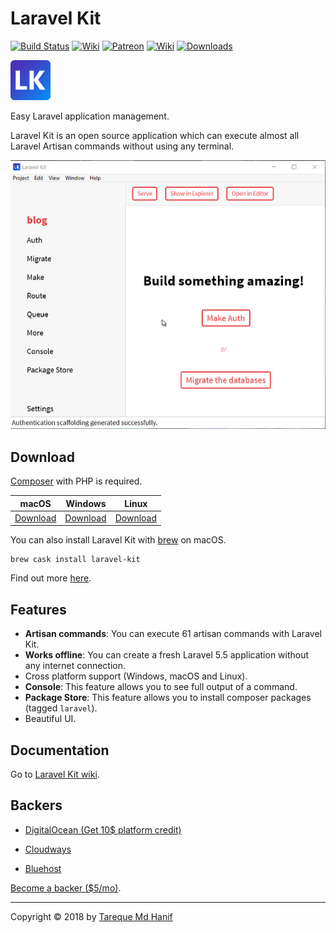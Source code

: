# Laravel Kit

[![Build Status](https://travis-ci.org/tarequemdhanif/laravel-kit.svg?branch=master)](https://travis-ci.org/tarequemdhanif/laravel-kit) [![Wiki](https://img.shields.io/badge/wiki-available-green.svg)](https://github.com/tarequemdhanif/laravel-kit/wiki) [![Patreon](https://img.shields.io/badge/support-patreon-orange.svg)](https://patreon.com/tarequemdhanif) [![Wiki](https://img.shields.io/badge/donate-paypal-blue.svg)](https://paypal.me/tarequemdhanif) [![Downloads](https://img.shields.io/badge/dynamic/json.svg?label=downloads&colorB=824ED2&prefix=&suffix=&query=$.downloads&uri=https%3A%2F%2Flk--c2p9jtxghlw9.runkit.sh%2Fdownloads)](#download)

![Logo](build/icons/png/64x64.png)

Easy Laravel application management.

Laravel Kit is an open source application which can execute almost all Laravel Artisan commands without using any terminal.



![Main](lk.gif)



## Download

[Composer](getcomposer.org) with PHP is required.

| macOS                                    | Windows                                  | Linux                                    |
| ---------------------------------------- | ---------------------------------------- | ---------------------------------------- |
| [Download](https://github.com/tarequemdhanif/laravel-kit/releases/download/v1.2.1/laravel-kit-1.2.1-mac.zip) | [Download](https://github.com/tarequemdhanif/laravel-kit/releases/download/v1.2.1/laravel-kit-setup-1.2.1.exe) | [Download](https://github.com/tarequemdhanif/laravel-kit/releases/download/v1.2.1/laravel-kit-1.2.1-x86_64.AppImage) |

You can also install Laravel Kit with [brew](https://caskroom.github.io/) on macOS.

    brew cask install laravel-kit

Find out more [here](https://github.com/tarequemdhanif/laravel-kit/releases/latest).



## Features

* **Artisan commands**: You can execute 61 artisan commands with Laravel Kit.
* **Works offline**: You can create a fresh Laravel 5.5 application without any internet connection.
* Cross platform support (Windows, macOS and Linux).
* **Console**: This feature allows you to see full output of a command.
* **Package Store**: This feature allows you to install composer packages (tagged `laravel`).
* Beautiful UI.




## Documentation

Go to [Laravel Kit wiki](https://github.com/tarequemdhanif/laravel-kit/wiki).



## Backers

- [DigitalOcean (Get 10$ platform credit)](http://bit.ly/laravelkitdo)

- [Cloudways](http://bit.ly/laravelkitcw)

- [Bluehost](http://bit.ly/laravelkitbh)

[Become a backer ($5/mo)](https://patreon.com/tarequemdhanif).

------

Copyright © 2018 by [Tareque Md Hanif](https://github.com/tarequemdhanif)

